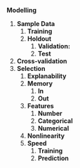 **Modelling** 

1. **Sample Data**
   1. **Training** 
   2. **Holdout**
      1. **Validation:**
      2. **Test**
2. **Cross-validation** 
3. **Selection**
   1. **Explanability** 
   2. **Memory** 
      1. **In**
      2. **Out**
   3. **Features**
      1. **Number**
      2. **Categorical**
      3. **Numerical**
   4. **Nonlinearity** 
   5. **Speed** 
      1. **Training**
      2. **Prediction**

